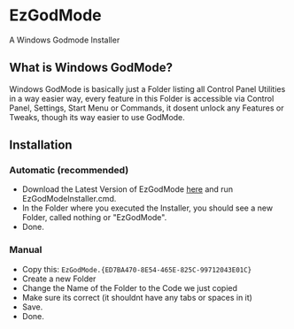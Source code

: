 # EzGodMode
A Windows Godmode Installer

## What is Windows GodMode?
Windows GodMode is basically just a Folder listing all Control Panel Utilities in a way easier way, every feature in this Folder is accessible via Control Panel, Settings, Start Menu or Commands, it dosent unlock any Features or Tweaks, though its way easier to use GodMode.

## Installation

### Automatic (recommended)
- Download the Latest Version of EzGodMode [here](https://github.com/devilAPI/EzGodMode/releases/latest) and run EzGodModeInstaller.cmd.
- In the Folder where you executed the Installer, you should see a new Folder, called nothing or "EzGodMode".
- Done.

### Manual
- Copy this: ```EzGodMode.{ED7BA470-8E54-465E-825C-99712043E01C}```
- Create a new Folder
- Change the Name of the Folder to the Code we just copied
- Make sure its correct (it shouldnt have any tabs or spaces in it)
- Save.
- Done.
